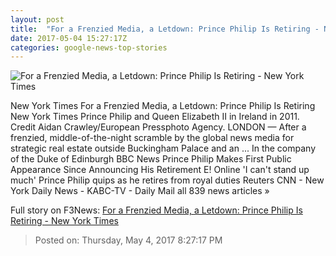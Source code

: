 ```yaml
---
layout: post
title:  "For a Frenzied Media, a Letdown: Prince Philip Is Retiring - New York Times"
date: 2017-05-04 15:27:17Z
categories: google-news-top-stories
---
```


![For a Frenzied Media, a Letdown: Prince Philip Is Retiring - New York Times](https://static01.nyt.com/images/2017/05/05/world/05Buckingham3/05Buckingham3-facebookJumbo.jpg)

New York Times For a Frenzied Media, a Letdown: Prince Philip Is Retiring New York Times Prince Philip and Queen Elizabeth II in Ireland in 2011. Credit Aidan Crawley/European Pressphoto Agency. LONDON — After a frenzied, middle-of-the-night scramble by the global news media for strategic real estate outside Buckingham Palace and an ... In the company of the Duke of Edinburgh BBC News Prince Philip Makes First Public Appearance Since Announcing His Retirement E! Online 'I can't stand up much' Prince Philip quips as he retires from royal duties Reuters CNN - New York Daily News - KABC-TV - Daily Mail all 839 news articles »


Full story on F3News: [For a Frenzied Media, a Letdown: Prince Philip Is Retiring - New York Times](http://www.f3nws.com/n/3MvATB)

> Posted on: Thursday, May 4, 2017 8:27:17 PM
